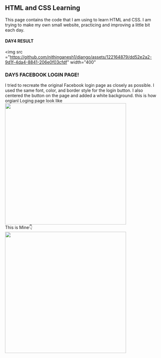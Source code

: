 ## HTML and CSS Learning

This page contains the code that I am using to learn HTML and CSS. I am trying to make my own small website, practicing and improving a little bit each day.

#### DAY4 RESULT
<img src ="https://github.com/nithinganesh1/django/assets/122164879/dd52e2a2-9d1f-4da4-8841-206e0f03cfdf" width="400"

### DAY5 FACEBOOK LOGIN PAGE!
I tried to recreate the original Facebook login page as closely as possible. I used the same font, color, and border style for the login button. I also centered the button on the page and added a white background.
this is how orgianl Loging page look like 
<img src ="https://github.com/nithinganesh1/django/assets/122164879/fd2e922c-13cd-4d0a-88f6-50852938bcc0" width="400" hight="200"><br>
This is Mine👇<br>
<img src="https://github.com/nithinganesh1/django/assets/122164879/1020239f-ddbf-4aa3-9149-4103f5695e5d" width="400">

